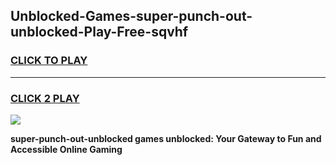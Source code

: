 
## Unblocked-Games-super-punch-out-unblocked-Play-Free-sqvhf
<h3>
<a href="https://premium76.site?title=super-punch-out-unblocked&ref=23A">CLICK TO PLAY</a></h3>
<hr>

<h3>
<a href="https://premium76.site?title=super-punch-out-unblocked&ref=23A">CLICK 2 PLAY</a>
  
</h3>

<a href="https://premium76.site?title=super-punch-out-unblocked&ref=23A"><img src="https://clearcache.store/games.png"></a>


**super-punch-out-unblocked games unblocked: Your Gateway to Fun and Accessible Online Gaming**

